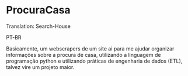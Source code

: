 # ProcuraCasa
Translation: Search-House

PT-BR

Basicamente, um webscrapers de um site ai para me ajudar organizar informações sobre a procura de casa, utilizando a linguagem de programação python e utilizando práticas de engenharia de dados (ETL), talvez vire um projeto maior. 
